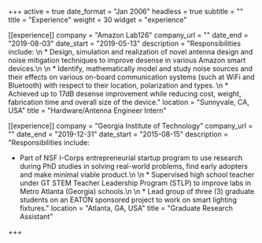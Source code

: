 +++
active = true
date_format = "Jan 2006"
headless = true
subtitle = ""
title = "Experience"
weight = 30
widget = "experience"

[[experience]]
company = "Amazon Lab126"
company_url = ""
date_end = "2019-08-03"
date_start = "2019-05-13"
description = "Responsibilities include: \n * Design, simulation and realization of novel antenna design and noise mitigation techniques to improve desense in various Amazon smart devices.\n \n * Identify, mathematically model and study noise sources and their effects on various on-board communication systems (such at WiFi and Bluetooth) with respect to their location, polarization and types. \n * Achieved up to 17dB desense improvement while reducing cost, weight, fabrication time and overall size of the device."
location = "Sunnyvale, CA, USA"
title = "Hardware/Antenna Engineer Intern"

[[experience]]
company = "Georgia Institute of Technology"
company_url = ""
date_end = "2019-12-31"
date_start = "2015-08-15"
description = "Responsibilities include:
* Part of NSF I-Corps entrepreneurial startup program to use research during PhD studies in solving real-world problems, find early adopters and make minimal viable product.\n \n * Supervised high school teacher under GT STEM Teacher Leadership Program (STLP) to improve labs in Metro Atlanta (Georgia) schools.\n \n * Lead group of three (3) graduate students on an EATON sponsored project to work on smart lighting fixtures."
location = "Atlanta, GA, USA"
title = "Graduate Research Assistant"

+++
